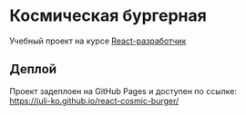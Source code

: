# Космическая бургерная

Учебный проект на курсе [React-разработчик](https://praktikum.yandex.ru/react/)

## Деплой

Проект задеплоен на GitHub Pages и доступен по ссылке:  
https://juli-ko.github.io/react-cosmic-burger/